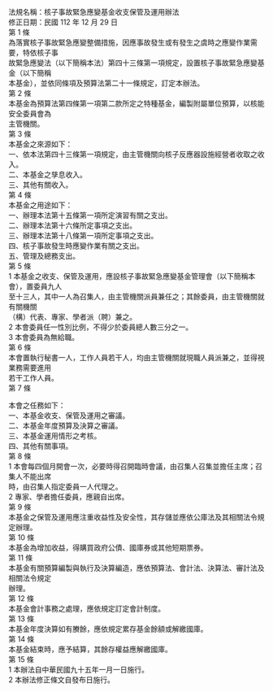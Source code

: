 法規名稱：核子事故緊急應變基金收支保管及運用辦法  
修正日期：民國 112 年 12 月 29 日  
第 1 條  
為落實核子事故緊急應變整備措施，因應事故發生或有發生之虞時之應變作業需要，特依核子事  
故緊急應變法（以下簡稱本法）第四十三條第一項規定，設置核子事故緊急應變基金（以下簡稱  
本基金），並依同條項及預算法第二十一條規定，訂定本辦法。  
第 2 條  
本基金為預算法第四條第一項第二款所定之特種基金，編製附屬單位預算，以核能安全委員會為  
主管機關。  
第 3 條  
本基金之來源如下：  
一、依本法第四十三條第一項規定，由主管機關向核子反應器設施經營者收取之收入。  
二、本基金之孳息收入。  
三、其他有關收入。  
第 4 條  
本基金之用途如下：  
一、辦理本法第十五條第一項所定演習有關之支出。  
二、辦理本法第十六條所定事項之支出。  
三、辦理本法第十八條第一項所定事項之支出。  
四、核子事故發生時應變作業有關之支出。  
五、管理及總務支出。  
第 5 條  
1 本基金之收支、保管及運用，應設核子事故緊急應變基金管理會（以下簡稱本會），置委員九人  
至十三人，其中一人為召集人，由主管機關派員兼任之；其餘委員，由主管機關就有關機關  
（構）代表、專家、學者派（聘）兼之。  
2 本會委員任一性別比例，不得少於委員總人數三分之一。  
3 本會委員為無給職。  
第 6 條  
本會置執行秘書一人，工作人員若干人，均由主管機關就現職人員派兼之，並得視業務需要進用  
若干工作人員。  
第 7 條  


本會之任務如下：  
一、本基金收支、保管及運用之審議。  
二、本基金年度預算及決算之審議。  
三、本基金運用情形之考核。  
四、其他有關事項。  
第 8 條  
1 本會每四個月開會一次，必要時得召開臨時會議，由召集人召集並擔任主席；召集人不能出席  
時，由召集人指定委員一人代理之。  
2 專家、學者擔任委員，應親自出席。  
第 9 條  
本基金之保管及運用應注重收益性及安全性，其存儲並應依公庫法及其相關法令規定辦理。  
第 10 條  
本基金為增加收益，得購買政府公債、國庫券或其他短期票券。  
第 11 條  
本基金有關預算編製與執行及決算編造，應依預算法、會計法、決算法、審計法及相關法令規定  
辦理。  
第 12 條  
本基金會計事務之處理，應依規定訂定會計制度。  
第 13 條  
本基金年度決算如有賸餘，應依規定累存基金餘額或解繳國庫。  
第 14 條  
本基金結束時，應予結算，其餘存權益應解繳國庫。  
第 15 條  
1 本辦法自中華民國九十五年一月一日施行。  
2 本辦法修正條文自發布日施行。  


